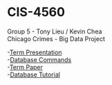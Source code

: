 # CIS-4560
Group 5 - Tony Lieu / Kevin Chea  
Chicago Crimes - Big Data Project

-[Term Presentation](https://github.com/Tonylieu833/CIS-4560/blob/master/Term%20Project%20v2.pptx)  
-[Database Commands](https://github.com/Tonylieu833/CIS-4560/blob/master/Database%20Commands)  
-[Term Paper](https://github.com/Tonylieu833/CIS-4560/blob/master/Term%20Paper.docx)  
-[Database Tutorial](https://github.com/Tonylieu833/CIS-4560/blob/master/Chicago%20Crimes%20Tutorial%20%20-%20Group%205.docx)  

